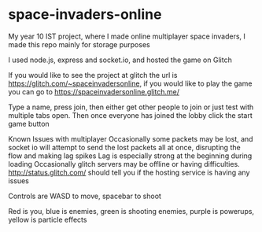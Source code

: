 # space-invaders-online
My year 10 IST project, where I made online multiplayer space invaders, I made this repo mainly for storage purposes

I used node.js, express and socket.io, and hosted the game on Glitch

If you would like to see the project at glitch the url is https://glitch.com/~spaceinvadersonline, if you would like to play the game you can go to https://spaceinvadersonline.glitch.me/

Type a name, press join, then either get other people to join or just test with multiple tabs open. Then once everyone has joined the lobby click the start game button

Known Issues with multiplayer
Occasionally some packets may be lost, and socket io will attempt to send the lost packets all at once, disrupting the flow and making lag spikes
Lag is especially strong at the beginning during loading
Occasionally glitch servers may be offline or having difficulties. 
http://status.glitch.com/ should tell you if the hosting service is having any issues

Controls are WASD to move, spacebar to shoot

Red is you, blue is enemies, green is shooting enemies, purple is powerups, yellow is particle effects


